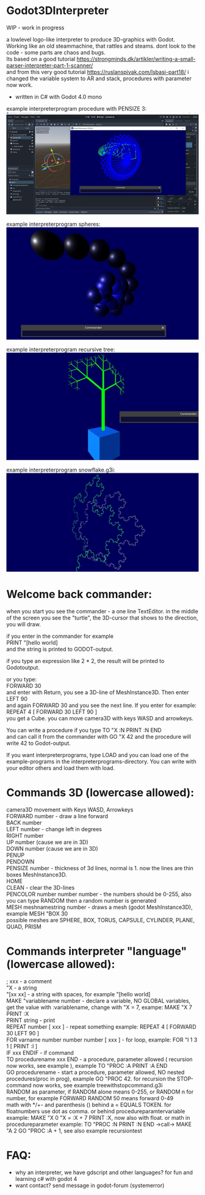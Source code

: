 # Godot3DInterpreter

WIP - work in progress

a lowlevel logo-like interpreter to produce 3D-graphics with Godot.    
Working like an old steammachine, that rattles and steams. dont look to the code - some parts are chaos and bugs.         
Its based on a good tutorial https://strongminds.dk/artikler/writing-a-small-parser-interpreter-part-1-scanner/   
and from this very good tutorial https://ruslanspivak.com/lsbasi-part18/ i changed the variable system to AR and stack, procedures with parameter now work.     

- written in C# with Godot 4.0 mono 

example interpreterprogram procedure with PENSIZE 3:    
![Pic1](Godot3DInterpreter/pics/firstpic.JPG)

   
example interpreterprogram spheres:    
![Pic2](Godot3DInterpreter/pics/spheres.JPG)
    
     
example interpreterprogram recursive tree:    
![Pic3](Godot3DInterpreter/pics/tree.jpg)

example interpreterprogram snowflake.g3i:    
![Pic4](Godot3DInterpreter/pics/snowflake.jpg)

    
# Welcome back commander:    
when you start you see the commander - a one line TextEditor. in the middle of the screen you see the "turtle", the 3D-cursor that shows to the direction, you will draw.   

if you enter in the commander for example   
PRINT "[hello world]    
and the string is printed to GODOT-output.    

if you type an expression like 2 * 2, the result will be printed to Godotoutput.

or you type:    
FORWARD 30    
and enter with Return, you see a 3D-line of MeshInstance3D. Then enter   
LEFT 90   
and again FORWARD 30 and you see the next line. If you enter for example:   
REPEAT 4 [ FORWARD 30 LEFT 90 ]   
you get a Cube. you can move camera3D with keys WASD and arrowkeys.       

You can write a procedure if you type TO "X :N   PRINT :N   END    
and can call it from the commander with GO "X 42
and the procedure will write 42 to Godot-output.

If you want interpreterprograms, type LOAD and you can load one of the example-programs in the interpreterprograms-directory. You can write with your editor others and load them with load.   
     
    
   
# Commands 3D (lowercase allowed):   
camera3D movement with Keys WASD, Arrowkeys   
FORWARD number - draw a line forward    
BACK number   
LEFT number - change left in degrees   
RIGHT number   
UP number (cause we are in 3D)   
DOWN number (cause we are in 3D)   
PENUP    
PENDOWN    
PENSIZE number - thickness of 3d lines, normal is 1. now the lines are thin boxes MeshInstance3D.    
HOME   
CLEAN - clear the 3D-lines   
PENCOLOR number number number - the numbers should be 0-255, also you can type RANDOM then a random number is generated       
MESH meshnamestring number - draws a mesh (godot MeshInstance3D), example MESH "BOX 30    
   possible meshes are SPHERE, BOX, TORUS, CAPSULE, CYLINDER, PLANE, QUAD, PRISM    

   
# Commands interpreter "language" (lowercase allowed):   
; xxx - a comment   
"X - a string   
"[xx xx] - a string with spaces, for example "[hello world]   
MAKE "variablename number - declare a variable, NO GLOBAL variables, get the value with :variablename, change with "X = 7, exampe: MAKE "X 7    PRINT :X   
PRINT string - print   
REPEAT number [ xxx ] - repeat something example: REPEAT 4 [ FORWARD 30 LEFT 90 ]   
FOR varname number number number [ xxx ] - for loop, example: FOR "I 1 3 1 [ PRINT :I ]   
IF xxx ENDIF - if command   
TO procedurename xxx END - a procedure, parameter allowed ( recursion now works, see example ), example TO "PROC :A PRINT :A END    
GO procedurename - start a procedure, parameter allowed, NO nested procedures(proc in prog), example GO "PROC 42. for recursion the STOP-command now works, see example treewithstopcommand.g3i             
RANDOM as parameter, if RANDOM alone means 0-255, or RANDOM n for number, for example FORWARD RANDOM 50 means forward 0-49   
math with */+- and parenthesis () behind a = EQUALS TOKEN. for floatnumbers use dot as comma. or behind procedureparamtervariable example: MAKE "X 0  "X = :X + 7  PRINT :X, now also with float. or math in procedureparameter example: TO "PROC :N   PRINT :N   END ->call-> MAKE "A 2   GO "PROC :A + 1, see also example recursiontest           
      
         
         
# FAQ:   
- why an interpreter, we have gdscript and other languages? for fun and learning c# with godot 4     
- want contact? send message in godot-forum (systemerror)    
  
     
  
  
